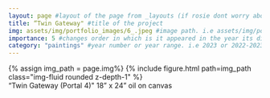 ```yaml
---
layout: page #layout of the page from _layouts (if rosie dont worry about this)
title: “Twin Gateway" #title of the project
img: assets/img/portfolio_images/6_.jpeg #image path. i.e assets/img/portfolio_images/1_.jpg
importance: 5 #changes order in which is it appeared in the year its displayed in
category: "paintings" #year number or year range. i.e 2023 or 2022-2023
---
```


<div class="row">
    <div class="col-sm mt-3 mt-md-0">
        {% assign img_path = page.img%}
        {% include figure.html path=img_path  class="img-fluid rounded z-depth-1" %}
    </div>
</div>
<div class="caption">
    “Twin Gateway (Portal 4)"
    18” x 24”
    oil on canvas
</div>
